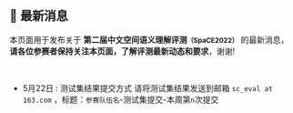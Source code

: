 
<br/>

## 📮 最新消息

<p class="text-center">本页面用于发布关于 <strong>第二届中文空间语义理解评测<small>（SpaCE2022）</small></strong> 的最新消息，<br/><span style="color:var(--notice-red)"><strong>请各位参赛者保持关注本页面，了解评测最新动态和要求</strong></span>，谢谢!</p>

<br/>

- 5月22日 : 测试集结果提交方式
  请将测试集结果发送到邮箱 `sc_eval at 163.com` ，标题：`参赛队伍名`-测试集提交-本周第`n`次提交
